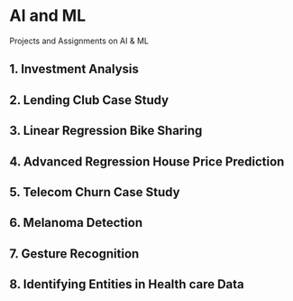 # AI and ML
Projects and Assignments on AI &amp; ML 

## 1. Investment Analysis


## 2. Lending Club Case Study


## 3. Linear Regression Bike Sharing


## 4. Advanced Regression House Price Prediction


## 5. Telecom Churn Case Study


## 6. Melanoma Detection


## 7. Gesture Recognition


## 8. Identifying Entities in Health care Data